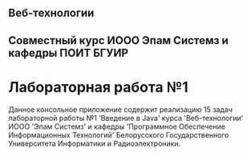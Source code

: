 ## Веб-технологии
## Совместный курс ИООО Эпам Системз и кафедры ПОИТ БГУИР
# Лабораторная работа №1

Данное консольное приложение содержит реализацию 15 задач лабораторной работы №1 'Введение в Java' курса 'Веб-технологии' ИООО 'Эпам Системз' и кафедры 'Программное Обеспечение Информационных Технологий' Белорусского Государственного Университета Информатики и Радиоэлектроники.